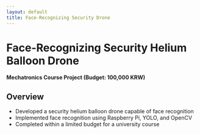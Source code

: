 ```yaml
---
layout: default
title: Face-Recognizing Security Drone
---
```


<h1>Face-Recognizing Security Helium Balloon Drone</h1>
<p><strong>Mechatronics Course Project (Budget: 100,000 KRW)</strong></p>

<h2>Overview</h2>
<ul>
  <li>Developed a security helium balloon drone capable of face recognition</li>
  <li>Implemented face recognition using Raspberry Pi, YOLO, and OpenCV</li>
  <li>Completed within a limited budget for a university course</li>
</ul>
